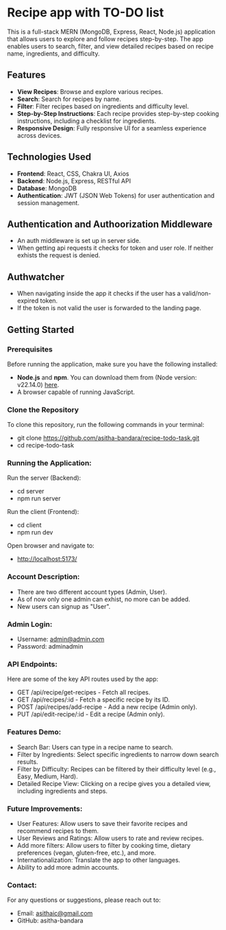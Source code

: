 # Recipe app with TO-DO list

This is a full-stack MERN (MongoDB, Express, React, Node.js) application that allows users to explore and follow recipes step-by-step. The app enables users to search, filter, and view detailed recipes based on recipe name, ingredients, and difficulty.

## Features
- **View Recipes**: Browse and explore various recipes.
- **Search**: Search for recipes by name.
- **Filter**: Filter recipes based on ingredients and difficulty level.
- **Step-by-Step Instructions**: Each recipe provides step-by-step cooking instructions, including a checklist for ingredients.
- **Responsive Design**: Fully responsive UI for a seamless experience across devices.

## Technologies Used
- **Frontend**: React, CSS, Chakra UI, Axios
- **Backend**: Node.js, Express, RESTful API
- **Database**: MongoDB
- **Authentication**: JWT (JSON Web Tokens) for user authentication and session management.

## Authentication and Authoorization Middleware
- An auth middleware is set up in server side.
- When getting api requests it checks for token and user role. If neither exhists the request is denied.

## Authwatcher
- When navigating inside the app it checks if the user has a valid/non-expired token.
- If the token is not valid the user is forwarded to the landing page.

## Getting Started

### Prerequisites
Before running the application, make sure you have the following installed:
- **Node.js** and **npm**. You can download them from (Node version: v22.14.0) [here](https://nodejs.org/en).
- A browser capable of running JavaScript.

### Clone the Repository
To clone this repository, run the following commands in your terminal:
- git clone https://github.com/asitha-bandara/recipe-todo-task.git
- cd recipe-todo-task

### Running the Application:
  Run the server (Backend):
   - cd server
   - npm run server
    
  Run the client (Frontend):
   - cd client
   - npm run dev

  Open browser and navigate to:
   - [http://localhost:5173/](http://localhost:5173/)

### Account Description:
 - There are two different account types (Admin, User).
 - As of now only one admin can exhist, no more can be added.
 - New users can signup as "User".

### Admin Login:
 - Username: admin@admin.com
 - Password: adminadmin

### API Endpoints:
  Here are some of the key API routes used by the app:
 - GET /api/recipe/get-recipes - Fetch all recipes.
 - GET /api/recipes/:id - Fetch a specific recipe by its ID.
 - POST /api/recipes/add-recipe - Add a new recipe (Admin only).
 - PUT /api/edit-recipe/:id - Edit a recipe (Admin only).

### Features Demo:
 - Search Bar: Users can type in a recipe name to search.
 - Filter by Ingredients: Select specific ingredients to narrow down search results.
 - Filter by Difficulty: Recipes can be filtered by their difficulty level (e.g., Easy, Medium, Hard).
 - Detailed Recipe View: Clicking on a recipe gives you a detailed view, including ingredients and steps.

### Future Improvements:
 - User Features: Allow users to save their favorite recipes and recommend recipes to them.
 - User Reviews and Ratings: Allow users to rate and review recipes.
 - Add more filters: Allow users to filter by cooking time, dietary preferences (vegan, gluten-free, etc.), and more.
 - Internationalization: Translate the app to other languages.
 - Ability to add more admin accounts.

### Contact:
  For any questions or suggestions, please reach out to:
 - Email: asithaic@gmail.com
 - GitHub: asitha-bandara

